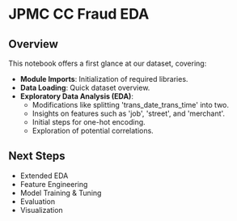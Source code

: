 # JPMC CC Fraud EDA

## Overview
This notebook offers a first glance at our dataset, covering:
- **Module Imports**: Initialization of required libraries.
- **Data Loading**: Quick dataset overview.
- **Exploratory Data Analysis (EDA)**:
  - Modifications like splitting 'trans_date_trans_time' into two.
  - Insights on features such as 'job', 'street', and 'merchant'.
  - Initial steps for one-hot encoding.
  - Exploration of potential correlations.

## Next Steps
- Extended EDA
- Feature Engineering
- Model Training & Tuning
- Evaluation
- Visualization
